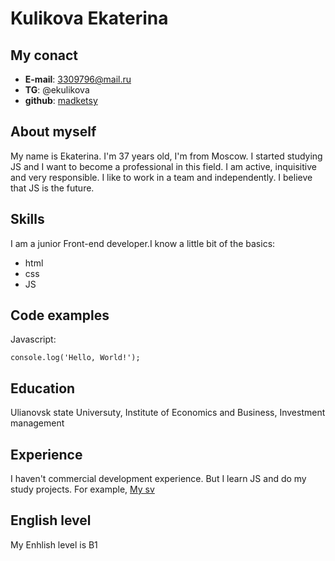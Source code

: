 # Kulikova Ekaterina

## My conact 
* **E-mail**: 3309796@mail.ru
* **TG**: @ekulikova
* **github**: [madketsy](https://github.com/madketsy)

## About myself
My name is Ekaterina. I'm 37 years old, I'm from Moscow. I started studying JS and I want to become a professional in this field. I am active, inquisitive and very responsible. I like to work in a team and independently. I believe that JS is the future.

## Skills
I am a junior Front-end developer.I know a little bit of the basics:
* html
* css
* JS

## Code examples
Javascript:
```
console.log('Hello, World!');
```

## Education
Ulianovsk state Universuty, Institute of Economics and Business, Investment management

## Experience
I haven't commercial development experience. But I learn JS and do my study projects. For example, [My sv](https://madketsy.github.io/rsschool-cv/cv)

## English level
My Enhlish level is B1
